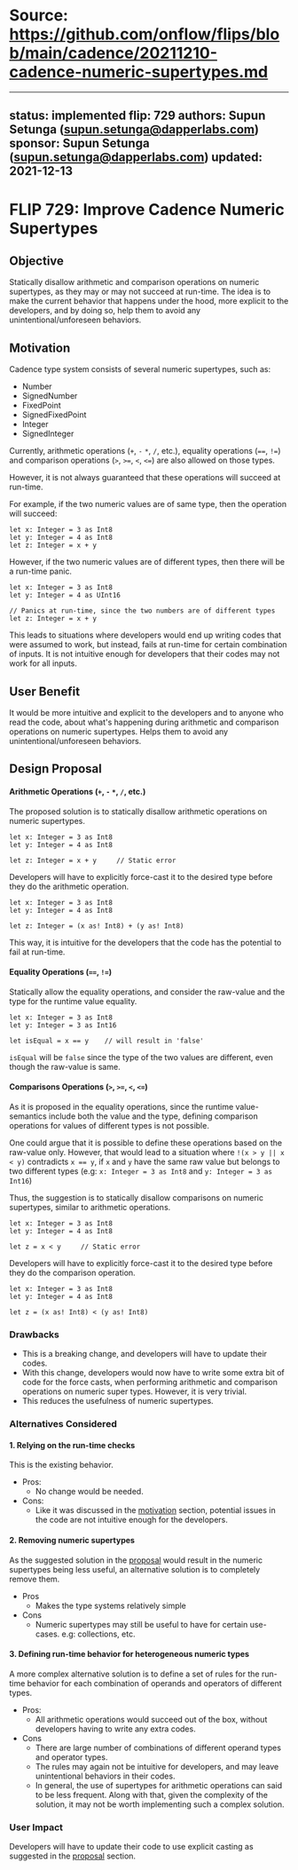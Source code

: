 # Source: https://github.com/onflow/flips/blob/main/cadence/20211210-cadence-numeric-supertypes.md

---
status: implemented
flip: 729
authors: Supun Setunga (supun.setunga@dapperlabs.com)
sponsor: Supun Setunga (supun.setunga@dapperlabs.com)
updated: 2021-12-13
---

# FLIP 729: Improve Cadence Numeric Supertypes

## Objective

Statically disallow arithmetic and comparison operations on numeric supertypes, as they may or may
not succeed at run-time.
The idea is to make the current behavior that happens under the hood, more explicit to the developers,
and by doing so, help them to avoid any unintentional/unforeseen behaviors.

## Motivation

Cadence type system consists of several numeric supertypes, such as:
- Number
- SignedNumber
- FixedPoint
- SignedFixedPoint
- Integer
- SignedInteger

Currently, arithmetic operations (`+`, `-` `*`, `/`, etc.), equality operations (`==`, `!=`)
and comparison operations (`>`, `>=`, `<`, `<=`) are also allowed on those types.

However, it is not always guaranteed that these operations will succeed at run-time.

For example, if the two numeric values are of same type, then the operation will succeed:
```cadence
let x: Integer = 3 as Int8
let y: Integer = 4 as Int8
let z: Integer = x + y
```

However, if the two numeric values are of different types, then there will be a run-time panic.
```cadence
let x: Integer = 3 as Int8
let y: Integer = 4 as UInt16

// Panics at run-time, since the two numbers are of different types
let z: Integer = x + y
```

This leads to situations where developers would end up writing codes that were assumed to work,
but instead, fails at run-time for certain combination of inputs.
It is not intuitive enough for developers that their codes may not work for all inputs.

## User Benefit
It would be more intuitive and explicit to the developers and to anyone who read the code, about
what's happening during arithmetic and comparison operations on numeric supertypes.
Helps them to avoid any unintentional/unforeseen behaviors.

## Design Proposal

#### Arithmetic Operations (`+`, `-` `*`, `/`, etc.)
The proposed solution is to statically disallow arithmetic operations on numeric supertypes.

```cadence
let x: Integer = 3 as Int8
let y: Integer = 4 as Int8

let z: Integer = x + y     // Static error
```

Developers will have to explicitly force-cast it to the desired type before they do the arithmetic
operation.

```cadence
let x: Integer = 3 as Int8
let y: Integer = 4 as Int8

let z: Integer = (x as! Int8) + (y as! Int8)
```
This way, it is intuitive for the developers that the code has the potential to fail at run-time.


#### Equality Operations (`==`, `!=`)
Statically allow the equality operations, and consider the raw-value and the type for the runtime
value equality.
```cadence
let x: Integer = 3 as Int8
let y: Integer = 3 as Int16

let isEqual = x == y    // will result in 'false'
```
`isEqual` will be `false` since the type of the two values are different, even though the raw-value
is same.

#### Comparisons Operations (`>`, `>=`, `<`, `<=`)
As it is proposed in the equality operations, since the runtime value-semantics include both the
value and the type, defining comparison operations for values of different types is not possible.

One could argue that it is possible to define these operations based on the raw-value only. However,
that would lead to a situation where `!(x > y || x < y)` contradicts `x == y`, if `x` and `y` have
the same raw value but belongs to two different types (e.g: `x: Integer = 3 as Int8` and
`y: Integer = 3 as Int16`)

Thus, the suggestion is to statically disallow comparisons on numeric supertypes, similar to
arithmetic operations.

```cadence
let x: Integer = 3 as Int8
let y: Integer = 4 as Int8

let z = x < y     // Static error
```

Developers will have to explicitly force-cast it to the desired type before they do the comparison
operation.
```cadence
let x: Integer = 3 as Int8
let y: Integer = 4 as Int8

let z = (x as! Int8) < (y as! Int8)
```

### Drawbacks
- This is a breaking change, and developers will have to update their codes.
- With this change, developers would now have to write some extra bit of code for the force casts,
when performing arithmetic and comparison operations on numeric super types. However, it is very
trivial.
- This reduces the usefulness of numeric supertypes.

### Alternatives Considered

#### 1. Relying on the run-time checks
This is the existing behavior.
- Pros:
  - No change would be needed.
- Cons:
  - Like it was discussed in the [motivation](#motivation) section, potential issues in the code
    are not intuitive enough for the developers.

#### 2. Removing numeric supertypes
As the suggested solution in the [proposal](#design-proposal) would result in the numeric supertypes
being less useful, an alternative solution is to completely remove them.
- Pros
  - Makes the type systems relatively simple
- Cons
  - Numeric supertypes may still be useful to have for certain use-cases. e.g: collections, etc.

#### 3. Defining run-time behavior for heterogeneous numeric types
A more complex alternative solution is to define a set of rules for the run-time behavior for each
combination of operands and operators of different types.
- Pros:
  - All arithmetic operations would succeed out of the box, without developers having to write any
    extra codes.
- Cons
  - There are large number of combinations of different operand types and operator types.
  - The rules may again not be intuitive for developers, and may leave unintentional behaviors in
    their codes.
  - In general, the use of supertypes for arithmetic operations can said to be less frequent.
    Along with that, given the complexity of the solution, it may not be worth implementing such a
    complex solution.


### User Impact

Developers will have to update their code to use explicit casting as suggested in the
[proposal](#design-proposal) section.
